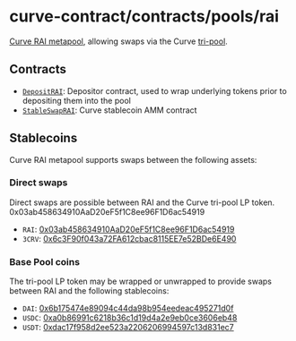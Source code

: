 # curve-contract/contracts/pools/rai

[Curve RAI metapool](https://www.curve.fi/rai), allowing swaps via the Curve [tri-pool](../3pool).

## Contracts

* [`DepositRAI`](DepositRAI.vy): Depositor contract, used to wrap underlying tokens prior to depositing them into the pool
* [`StableSwapRAI`](StableSwapRAI.vy): Curve stablecoin AMM contract

## Stablecoins

Curve RAI metapool supports swaps between the following assets:

### Direct swaps

Direct swaps are possible between RAI and the Curve tri-pool LP token.
0x03ab458634910AaD20eF5f1C8ee96F1D6ac54919
* `RAI`: [0x03ab458634910AaD20eF5f1C8ee96F1D6ac54919](https://etherscan.io/address/0x03ab458634910AaD20eF5f1C8ee96F1D6ac54919)
* `3CRV`: [0x6c3F90f043a72FA612cbac8115EE7e52BDe6E490](https://etherscan.io/address/0x6c3F90f043a72FA612cbac8115EE7e52BDe6E490)

### Base Pool coins

The tri-pool LP token may be wrapped or unwrapped to provide swaps between RAI and the following stablecoins:

* `DAI`: [0x6b175474e89094c44da98b954eedeac495271d0f](https://etherscan.io/address/0x6b175474e89094c44da98b954eedeac495271d0f)
* `USDC`: [0xa0b86991c6218b36c1d19d4a2e9eb0ce3606eb48](https://etherscan.io/address/0xa0b86991c6218b36c1d19d4a2e9eb0ce3606eb48)
* `USDT`: [0xdac17f958d2ee523a2206206994597c13d831ec7](https://etherscan.io/address/0xdac17f958d2ee523a2206206994597c13d831ec7)
